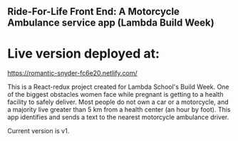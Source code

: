 ## Ride-For-Life Front End: A Motorcycle Ambulance service app (Lambda Build Week)

# Live version deployed at:
https://romantic-snyder-fc6e20.netlify.com/

This is a React-redux project created for Lambda School's Build Week. 
One of the biggest obstacles women face while pregnant is getting to a health facility to safely deliver. 
Most people do not own a car or a motorcycle, and a majority live greater than 5 km from a health center (an hour by foot).
This app identifies and sends a text to the nearest motorcycle ambulance driver.


Current version is v1.
